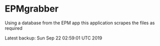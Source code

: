 # EPMgrabber
Using a database from the EPM app this application scrapes the files as required


Latest backup: Sun Sep 22 02:59:01 UTC 2019
